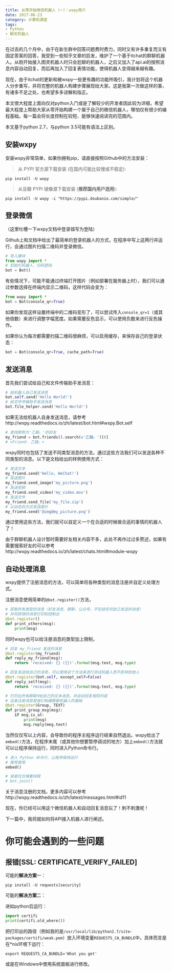 ```yaml
---
title: 从零开始微信机器人（一）：wxpy简介
date: 2017-06-23
category: 计算机课堂
tags: 
- Python
- 聊天机器人
---
```


在过去的几个月中，由于在新生群中回答问题费时费力，同时又有许多重复而又有固定答案的回答，我受到一些知乎文章的启发，维护了一个基于itchat的群聊机器人。从刚开始接入图灵机器人时只会尬聊的机器人，之后又加入了api.ai的按照消息内容自动回复，而后再加入了回复表情功能，使得机器人变得越来越有趣。

现在，由于itchat的更新和被wxpy一些更有趣的功能所吸引，我计划将这个机器人分步重写，并将完整的机器人构建步骤展现给大家。这是我第一次做这样的事，有诸多不足之处，也希望多多谅解和指正。



本文很大程度上面向仅对python入门或是了解较少的开发者因此较为详细，希望最大程度上帮助大家从零开始构建一个属于自己的微信机器人，哪怕仅有很少的编程基础。每一篇会将长度控制在较短、能够快速阅读完的范围内。

本文基于python 2.7，与python 3.5可能有语法上区别。



## 安装wxpy

安装wxpy非常简单，如果你拥有pip，请直接按照Github中的方法安装：

> 从 PYPI 官方源下载安装 (在国内可能比较慢或不稳定):

```shell
pip install -U wxpy
```

> 从豆瓣 PYPI 镜像源下载安装 (**推荐国内用户选用**):

```shell
pip install -U wxpy -i "https://pypi.doubanio.com/simple/"
```



## 登录微信

（这里吐槽一下wxpy文档中登录错写为登陆）

Github上和文档中给出了最简单的登录机器人的方式，在程序中写上这两行并运行，会通过图片扫描二维码并登录微信。

```python
# 导入模块
from wxpy import *
# 初始化机器人，扫码登陆
bot = Bot()
```

有些情况下，可能不能通过终端打开图片（例如部署在服务器上时），我们可以通过参数选择在终端内显示二维码，这样代码会变为：

```python
from wxpy import *
bot = Bot(console_qr=True)
```

如果你发现这样设置终端中的二维码变形了，可以尝试传入`console_qr=1`（或其他倍数）来进行调整字幅宽度。如果需要反色显示，可以使用负数来进行反色操作。

如果你认为每次都需要扫描二维码很麻烦，可以启用缓存，来保存自己的登录状态：

```python
bot = Bot(console_qr=True, cache_path=True)
```



## 发送消息

首先我们尝试给自己和文件传输助手发消息：

```python
# 给机器人自己发送消息
bot.self.send('Hello World!')
# 给文件传输助手发送消息
bot.file_helper.send('Hello World!')
```

如果无法给机器人自身发送消息，请参考http://wxpy.readthedocs.io/zh/latest/bot.html#wxpy.Bot.self

```python
# 查找昵称为'乙醚。'的好友
my_friend = bot.friends().search(u'乙醚。')[0]
# <Friend: 乙醚。>
```

wxpy同时也包括了发送不同类型消息的方法，通过这些方法我们可以发送各种不同类型的消息。以下是文档给出的样例使用方式：

```python
# 发送文本
my_friend.send('Hello, WeChat!')
# 发送图片
my_friend.send_image('my_picture.png')
# 发送视频
my_friend.send_video('my_video.mov')
# 发送文件
my_friend.send_file('my_file.zip')
# 以动态的方式发送图片
my_friend.send('@img@my_picture.png')
```

通过使用这些方法，我们就可以自定义一个在合适的时候做合适的事情的机器人了！

由于群聊机器人设计暂时需要好友相关内容不多，此处不再作过过多赘述，如果有需要搜索好友的可以参考http://wxpy.readthedocs.io/zh/latest/chats.html#module-wxpy



## 自动处理消息

wxpy提供了注册消息的方法，可以简单将各种类型的消息注册并自定义处理方式。

注册消息使用简单的`@bot.register()`方法，

```python
# 获取所有类型的消息（好友消息、群聊、公众号，不包括任何自己发送的消息）
# 并将获得的消息打印到控制台
@bot.register()
def print_others(msg):
    print(msg)
```

同时wxpy也可以给注册消息的类型加上限制，

```python
# 回复 my_friend 发送的消息
@bot.register(my_friend)
def reply_my_friend(msg):
    return 'received: {} ({})'.format(msg.text, msg.type)

# 回复发送给自己的消息，可以使用这个方法来进行测试机器人而不影响到他人
@bot.register(bot.self, except_self=False)
def reply_self(msg):
    return 'received: {} ({})'.format(msg.text, msg.type)

# 打印出所有群聊中@自己的文本消息，并自动回复相同内容
# 这条注册消息是我们构建群聊机器人的基础
@bot.register(Group, TEXT)
def print_group_msg(msg):
	if msg.is_at:
	    print(msg)
	    msg.reply(meg.text)
```

当然仅仅写以上内容，会导致你的程序主程序运行结束自然退出。wxpy给出了`embed()`方法，在程序末尾（或其他你想要暂停调试的地方）加上`embed()`方法就可以让程序保持运行，同时进入Python命令行。

```python
# 进入 Python 命令行、让程序保持运行
# 推荐使用
embed()

# 或者仅仅堵塞线程
# bot.join()
```

关于消息注册的文档，更多内容可以参考http://wxpy.readthedocs.io/zh/latest/messages.html#id11

现在，你已经可以用这个微信机器人和自动回复消息玩了！刺不刺激呢！

下一篇中，我将就如何将API接入机器人进行阐述。



# 你可能会遇到的一些问题

## 报错[SSL: CERTIFICATE_VERIFY_FAILED]

可能的**解决方案**一：

```shell
pip install -U requests[security]
```

可能的**解决方案**二：

进如python后运行：

```python
import certifi 
print(certifi.old_where())
```

把打印出的路径（例如我的是`/usr/local/lib/python2.7/site-packages/certifi/weak.pem`）放入环境变量`REQUESTS_CA_BUNDLE`中。具体而言是在*nix环境下运行：

```shell
export REQUESTS_CA_BUNDLE='What you get'
```

或是在Windows中使用系统面板进行修改。